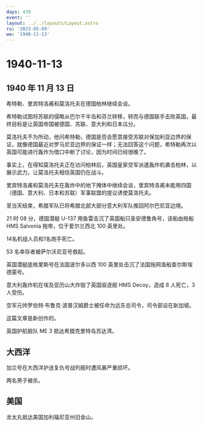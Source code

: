 ```yaml
---
days: 439
event: ''
layout: ../../layouts/Layout.astro
ru: '2023-05-09'
ww: '1940-11-13'
---
```


# 1940-11-13

## 1940 年 11 月 13 日

希特勒、里宾特洛甫和莫洛托夫在德国柏林继续会谈。

希特勒试图将苏联的侵略从巴尔干半岛和芬兰转移，转而与德国联手击败英国，最终目标是让英国帝国被德国、苏联、意大利和日本瓜分。

莫洛托夫不为所动，他问希特勒，德国是否会愿意接受苏联对保加利亚边界的保证，就像德国最近对罗马尼亚边界的保证一样；无法回答这个问题，希特勒再次以英国可能进行轰炸为借口中断了讨论，因为时间已经很晚了。

事实上，在得知莫洛托夫正在访问柏林后，英国皇家空军派遣轰炸机袭击柏林，以展示武力，让莫洛托夫相信英国仍在战斗。

里宾特洛甫和莫洛托夫在轰炸中的地下掩体中继续会谈，里宾特洛甫未能用四国（德国、意大利、日本和苏联）军事联盟的提议诱使莫洛托夫。

至当天结束，希腊军队已将希腊北部大部分意大利军队推回阿尔巴尼亚边境。

21 时 08 分，德国潜艇 U-137 用鱼雷击沉了英国船只圣安德鲁角号，该船由拖船
HMS Salvonia 拖带，位于爱尔兰西北 100 英里处。

14名机组人员和1名炮手死亡。

53 名幸存者被萨尔沃尼亚号救起。

英国潜艇底格里斯号在法国波尔多以西 100
英里处击沉了法国拖网渔船查尔斯埃德蒙号。

意大利轰炸机在埃及亚历山大炸毁了英国驱逐舰 HMS Decoy，造成 8 人死亡，3
人受伤。

空军元帅罗伯特·布鲁克·波普汉姆爵士被任命为远东总司令，司令部设在新加坡。

这篇文章是新创作的。

英国护航舰队 ME 3 抵达希腊克里特岛苏达湾。

## 大西洋

加兰号在大西洋护送复仇号战列舰时遭风暴严重损坏。

两名男子被杀。

## 美国

龙太丸抵达美国加利福尼亚州旧金山。
